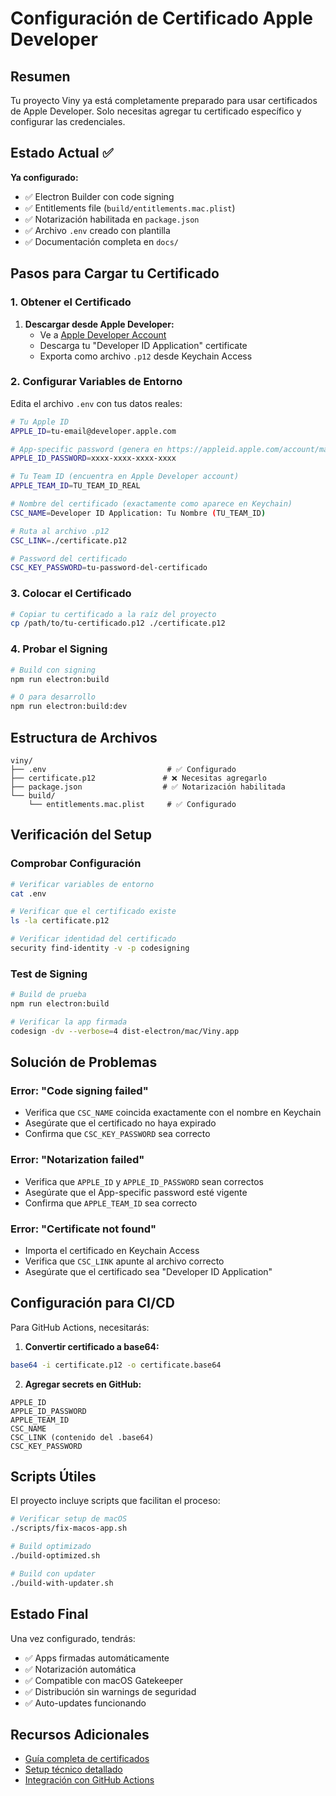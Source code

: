 # Configuración de Certificado Apple Developer

## Resumen

Tu proyecto Viny ya está completamente preparado para usar certificados de Apple Developer. Solo necesitas agregar tu certificado específico y configurar las credenciales.

## Estado Actual ✅

**Ya configurado:**

- ✅ Electron Builder con code signing
- ✅ Entitlements file (`build/entitlements.mac.plist`)
- ✅ Notarización habilitada en `package.json`
- ✅ Archivo `.env` creado con plantilla
- ✅ Documentación completa en `docs/`

## Pasos para Cargar tu Certificado

### 1. Obtener el Certificado

1. **Descargar desde Apple Developer:**
   - Ve a [Apple Developer Account](https://developer.apple.com/account/certificates)
   - Descarga tu "Developer ID Application" certificate
   - Exporta como archivo `.p12` desde Keychain Access

### 2. Configurar Variables de Entorno

Edita el archivo `.env` con tus datos reales:

```bash
# Tu Apple ID
APPLE_ID=tu-email@developer.apple.com

# App-specific password (genera en https://appleid.apple.com/account/manage)
APPLE_ID_PASSWORD=xxxx-xxxx-xxxx-xxxx

# Tu Team ID (encuentra en Apple Developer account)
APPLE_TEAM_ID=TU_TEAM_ID_REAL

# Nombre del certificado (exactamente como aparece en Keychain)
CSC_NAME=Developer ID Application: Tu Nombre (TU_TEAM_ID)

# Ruta al archivo .p12
CSC_LINK=./certificate.p12

# Password del certificado
CSC_KEY_PASSWORD=tu-password-del-certificado
```

### 3. Colocar el Certificado

```bash
# Copiar tu certificado a la raíz del proyecto
cp /path/to/tu-certificado.p12 ./certificate.p12
```

### 4. Probar el Signing

```bash
# Build con signing
npm run electron:build

# O para desarrollo
npm run electron:build:dev
```

## Estructura de Archivos

```
viny/
├── .env                           # ✅ Configurado
├── certificate.p12               # ❌ Necesitas agregarlo
├── package.json                  # ✅ Notarización habilitada
└── build/
    └── entitlements.mac.plist     # ✅ Configurado
```

## Verificación del Setup

### Comprobar Configuración

```bash
# Verificar variables de entorno
cat .env

# Verificar que el certificado existe
ls -la certificate.p12

# Verificar identidad del certificado
security find-identity -v -p codesigning
```

### Test de Signing

```bash
# Build de prueba
npm run electron:build

# Verificar la app firmada
codesign -dv --verbose=4 dist-electron/mac/Viny.app
```

## Solución de Problemas

### Error: "Code signing failed"

- Verifica que `CSC_NAME` coincida exactamente con el nombre en Keychain
- Asegúrate que el certificado no haya expirado
- Confirma que `CSC_KEY_PASSWORD` sea correcto

### Error: "Notarization failed"

- Verifica que `APPLE_ID` y `APPLE_ID_PASSWORD` sean correctos
- Asegúrate que el App-specific password esté vigente
- Confirma que `APPLE_TEAM_ID` sea correcto

### Error: "Certificate not found"

- Importa el certificado en Keychain Access
- Verifica que `CSC_LINK` apunte al archivo correcto
- Asegúrate que el certificado sea "Developer ID Application"

## Configuración para CI/CD

Para GitHub Actions, necesitarás:

1. **Convertir certificado a base64:**

```bash
base64 -i certificate.p12 -o certificate.base64
```

2. **Agregar secrets en GitHub:**

```
APPLE_ID
APPLE_ID_PASSWORD
APPLE_TEAM_ID
CSC_NAME
CSC_LINK (contenido del .base64)
CSC_KEY_PASSWORD
```

## Scripts Útiles

El proyecto incluye scripts que facilitan el proceso:

```bash
# Verificar setup de macOS
./scripts/fix-macos-app.sh

# Build optimizado
./build-optimized.sh

# Build con updater
./build-with-updater.sh
```

## Estado Final

Una vez configurado, tendrás:

- ✅ Apps firmadas automáticamente
- ✅ Notarización automática
- ✅ Compatible con macOS Gatekeeper
- ✅ Distribución sin warnings de seguridad
- ✅ Auto-updates funcionando

## Recursos Adicionales

- [Guía completa de certificados](./APPLE-CERTIFICATE-GUIDE.md)
- [Setup técnico detallado](./SIGNING-SETUP.md)
- [Integración con GitHub Actions](./GITHUB-ACTIONS-SIGNING.md)
